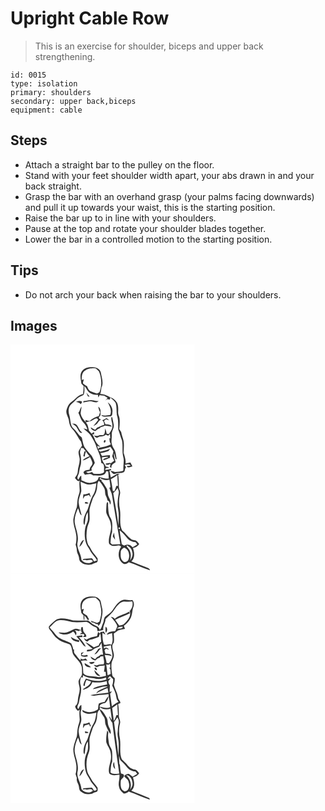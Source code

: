 # Upright Cable Row
> This is an exercise for shoulder, biceps and upper back strengthening.

``` 
id: 0015 
type: isolation 
primary: shoulders 
secondary: upper back,biceps 
equipment: cable 
``` 

## Steps

 - Attach a straight bar to the pulley on the floor.
 - Stand with your feet shoulder width apart, your abs drawn in and your back straight.
 - Grasp the bar with an overhand grasp (your palms facing downwards) and pull it up towards your waist, this is the starting position.
 - Raise the bar up to in line with your shoulders.
 - Pause at the top and rotate your shoulder blades together.
 - Lower the bar in a controlled motion to the starting position.

## Tips

 - Do not arch your back when raising the bar to your shoulders.

## Images

<svg width="221pt" height="275pt" viewBox="0 0 221 275" xmlns="http://www.w3.org/2000/svg">
  <g fill="#FFF">
    <path d="M0 0h221v275H0V0m85.82 31.9c-3.25 4.38-1.29 9.97-.8 14.89.92 1.04 1.84 2.09 2.76 3.14-.12 3.15-.29 6.3-.68 9.43-6.04.84-9.31 6.44-14.06 9.56-3.38 2.37-4.95 6.42-5.94 10.27-.79 4.61 2.79 8.38 3.1 12.85.47 3.51 1.6 7.06 4.18 9.62 4.31 4.33 6.49 10.2 10.32 14.88.39 1.6.79 3.19 1.2 4.79-1.36 2.16-2.99 4.18-4.03 6.52-.72 2.73.56 5.43.94 8.12.99 5.64-1.99 10.91-2.1 16.5.01 2.97-1.86 5.33-3.43 7.66 1.69 1.45 3.11 5.25 5.74 3.15-.72 3.92-.14 7.87 0 11.8.07 3.12-1.64 5.89-2.12 8.91-.87 3.66-.7 7.45-1.32 11.13-1.61 4.85-3.51 9.68-4.19 14.79-.31 7.25 3.41 13.92 3.68 21.11.05 3.1-.09 6.24-.94 9.24.7 2.22 1.48 4.45 1.45 6.82.04 2.88 2.05 5.23 2.48 8.03.42 2.15.36 4.84 2.49 6.14 3.53 3.37 8.72 3.44 13.25 2.63 1.71-1.38 3.83-1.88 5.86-2.58 1.51-1.01.77-3.1.91-4.6-1.39-1.74-2.55-3.66-4.08-5.29-3.14-3.16-4.41-7.62-7.24-11.02-2.76-6.47-2.37-13.66-1.16-20.44.59-3.01 2.28-5.69 2.71-8.74.55-4.38-.32-8.77.03-13.15.75-4.75 2.74-9.16 4.1-13.75 1.67-3.17 3.93-6.12 4.47-9.77 1.13-3.67-.01-7.95 2.62-11.1 2.55 2.42 4.36 5.47 6.16 8.46 1.88 2.9.82 6.62 2.22 9.69.83 1.79 1.66 3.6 2.05 5.56.67.44 1.34.87 2.02 1.29l1.02 3.69c2.16-3.18-.44-6.16-1.59-9.07-1.77-3.28-.63-7.34-2.59-10.53-1.88-3.2-3.63-6.55-6.42-9.07l.79-.77c-.66-.26-1.99-.8-2.66-1.06l.43-1.55c3.29 2.5 7.31 3.16 11.28 2.14.54 2.96.97 5.93 1.22 8.93l-1.36.84c.9 3.1 2.86 5.84 3.28 9.09 3.27 19.52 6.4 39.07 9.88 58.56-3.28.17-6.55.39-9.84.36-.64-.61-1.28-1.21-1.92-1.82.37-4.42.4-8.97 1.97-13.18-.04-5.64 1.19-11.9-1.96-16.97-2.52-4.18-2.52-9.27-2.88-14-.31-1.55.73-4.01-.87-4.98-1.47 1.58-.91 3.93-1.24 5.88.06 2.87-.78 5.93.51 8.63 1.76 4.14 4.64 7.91 4.9 12.57 1.46 7.19-2.95 13.87-2.37 21.02-.33 3.14 3.32 4.37 5.84 4.57 2.95.28 6.75-2.06 8.85 1.03-4.51 6.15-4.07 16.63 3.15 20.52 2.84.93 5.03-1.28 7.03-2.89l-.83 1.01c8.6 2.73 16.64 7.06 25.34 9.49-.53-2.32-2.97-2.81-4.83-3.62-5.89-2.25-11.71-4.69-17.58-6.97 4.61-4.03 3.76-10.74 1.95-15.94 2.88-1.08 6.04-2.1 7.41-5.16-.83-1.01-1.68-2-2.56-2.97-1.77-2.19-5.11-1.15-7.23-2.85-4.11-2.82-6.6-7.37-10.63-10.31-3.88-7.67-1.24-16.72-2.6-24.93-1.43-6.33-1.35-13 .18-19.3.58-3.08-1.76-5.77-1.49-8.85.08-4.62-.11-9.26-.89-13.82l1.9-.34a6.04 6.04 0 0 0-2.78-.68c-2.65 1.49-5.17 3.18-7.9 4.51-.63-2.74-1.1-5.51-1.69-8.25l1.98-.61c.01-.4.02-1.2.03-1.61-2.32.49-4.64.91-6.97 1.33-.2-3.15 3.06-2.23 5.08-2.57-.45-.25-1.37-.74-1.83-.98-.61-.07-1.85-.2-2.47-.27-1.59-3.84-5.18-6.83-4.73-11.33 2.52-.28 5.06-.77 7.59-.34-1.56 1.56-6.21 1.1-6.18 3.8 2.91-.12 5.49-1.93 8.22-2.82-.04-1.07-.08-2.15-.1-3.21-3.17.02-6.26.74-9.38 1.12-.76-1.17-1.38-2.41-2.06-3.62 3.32-.49 6.55-1.42 9.73-2.47.69-.9 1.4-1.79 2.12-2.66-3.89 1.75-8.12 2.44-12.23 3.47-.49-.51-1.47-1.52-1.96-2.03 4.85-1.03 9.72-2.05 14.4-3.73 1.18 1.79 2.46 3.51 3.54 5.37-.29 1.96-.89 3.87-1.43 5.78.86 1.8 1.65 3.63 2.35 5.5-1.23.89-2.44 1.79-3.63 2.73-.62-.05-1.87-.14-2.49-.19-1.07.85-4.35-.1-4.13 1.81 1.26.66 2.58.69 3.95.1l.73-.39c1.54-1.18.97 1.32.76 2.06-.91 1.26.53 2.34 1.73 2.1-1.02-3.47 2.71-4.94 4.85-6.62-.53-3.6-2.6-7.04-1.89-10.75.88 2.34 1.21 4.85 1.98 7.21.28.03.84.08 1.12.11-.54-3.44-.83-6.97-2.02-10.26-1.21-2.53-3.08-4.76-3.68-7.56-1.25-3.9.25-7.98-.13-11.96-.27-3.88 2.66-7.13 2.45-10.99-.45-3.28-1.28-6.49-1.92-9.73h-.9c-.92 2.99.89 5.92 1.04 8.91.83 4.28-1.96 7.95-4.08 11.36l-2.73-.48c-.31-2.17-1.04-4.24-1.84-6.27-.24 2.28-.02 4.73-1.08 6.84-1.31 2.2-4.34.59-6.36 1.51-1.97 1.04-4.07.82-6.11.12 1.17 1.07 2.1 2.75 3.88 2.8 1.04-.45 2.06-.94 3.07-1.48 2.67.2 5.3-.35 7.31-2.24.97.4 1.94.82 2.91 1.24.55-.56 1.66-1.7 2.21-2.26.08 1.38.24 4.14.33 5.53l-1.08-.21c.15 1.34.28 2.67.41 4.01.5 1.08.98 2.18 1.45 3.28-4.3 2.54-9.28 3.26-14.13 4.04-.44.54-.87 1.09-1.31 1.64-.3-1.33-.6-2.61-.93-3.92.94.28 2.82.85 3.76 1.14-2.94-2.73-6.02-5.68-6.95-9.74-.88-1.79-1.82-3.55-2.76-5.3.57.03 1.72.1 2.29.14-.06-.7-.19-2.11-.25-2.82-1.04.66-2.05 1.34-3.05 2.05-.86-1.32-1.88-2.51-2.98-3.62-.88-3.42-1.05-7.32-3.83-9.88 2.84-1.01 6-1.2 8.56-2.93 1.57-.95 3.19-2.2 5.15-1.85.32.39.96 1.19 1.28 1.58-1.82 2.62-4.03 4.93-5.87 7.53 1.84-1.14 4.07-2.01 5.23-3.95.97-1.63 2.23-3.06 3.9-3.99-1.06-.53-2.81-.99-2.58-2.54.68-.8 1.3-1.64 1.87-2.52.23-3.51.98-8.1-2.58-10.24.33 2.32 1.06 4.57 2.25 6.6-.53 1.55-1.06 3.09-1.58 4.64-4.18 1-7.87 3.12-11.11 5.92-1.7-.32-3.37-.75-5.01-1.3.15.64.43 1.93.57 2.58-2.94-2.69-5.47-6.04-6.27-10.02.06-2.9.93-5.7 1.13-8.59-1.98 2.14-1.81 5.44-3.89 7.46 1.99 3.87 2.8 8.43 6.01 11.57 2.42 2.33 3.98 5.29 4.88 8.51-1.56-.54-3.14-1.05-4.74-1.43 2.7 2.95 6.3 4.98 8.56 8.33 3.12 4.9 6.05 9.97 7.54 15.63 2.59 5.59 4.9 11.31 5.28 17.53 5.08 1.27 2.73 7.35 3.38 11.11-3.62 2.94-8.33 1.87-12.58 1.86-.62-.72-1.24-1.43-1.86-2.15-2.34.54-5.19 2.57-7.06-.04 2.19-.62 4.45-1.01 6.63-1.65-.06-.65-.2-1.96-.27-2.61 1.31-2.19 2.84-4.25 4.01-6.52-.75-3.03-2.3-5.81-3.79-8.53-2.7-2.96-5.38-5.97-7.7-9.25-2.79-3.68-2.91-8.52-4.21-12.79-4.18-2.82-6.14-7.69-10.03-10.79-4.24-4.14-3.16-10.62-4.84-15.85-1.37-4.33-1.48-9.77 2.14-13.07 2.57-2.12 4.9-4.5 7.19-6.91 2.11-2.25 5.27-2.9 7.79-4.53 1.46-3.28.98-7.04.87-10.52 2.99 2.6 3.78 7.34 7.75 8.8 2.62 1.4 5.6 1.8 8.53 1.79.15.8.44 2.4.58 3.21.48-.97.95-1.94 1.4-2.92 1.74.39 3.5.68 5.29.63 1.43.88 2.87 1.76 4.32 2.61-.84 1.07-1.7 2.13-2.53 3.21.47-.4 1.41-1.21 1.88-1.61.88.1 2.63.32 3.51.43l.36-2.42c2.34 2.02 4.83 3.99 6.5 6.63 1.52 4.61.74 9.61 1.43 14.35 1.97 5.61 1.55 11.63 1.66 17.48 1.64 4.32 2.8 8.8 4.48 13.11 1.4 6.56-.15 13.42 1.59 19.95 1.3 4.22-.03 8.59.08 12.88-.11 1.26.32 2.72-.61 3.78-3.13.69-6.36 1.28-9.55 1.33-1.75-.84-3.62-1.31-5.51-1.66 1.53 1.68 3.34 4.95 6.18 3.68 3.04-1.47 6.62-.19 9.61-1.68 1.94-.85 1.6-3.38 2.33-5.03l.45-.29c.75-1.28-1.02-2.34-1.37-3.53 2.5-.61 5.51-1.79 7.31.73-1.22.14-3.64.44-4.85.59.31.37.92 1.09 1.23 1.45 1.89.44 3.75-.86 5.61-1.12-.78-1.55-1.58-3.09-2.42-4.6-1.94.44-3.87.86-5.8 1.28.62-4.53-1.07-8.7-2.28-12.94.12-4.72.7-9.48-.05-14.18-.6-3.65-2.35-7-2.85-10.68-.76-1.21-1.53-2.41-2.33-3.59.46-4.2.77-8.44.36-12.65-.26-2.66-2.04-5.01-1.72-7.75.13-3.71.37-7.66-1.28-11.11-1.27-2.28-3.2-4.22-5.44-5.58-4.95-1.7-9.22-5.28-14.74-4.94.79-2.5 1.09-5.11 1.4-7.7 2.93-5.73.31-11.95-.65-17.78-.64-3.92-4.65-6.78-8.52-6.71-5.03-.55-10.95.17-14.13 4.59m5.21 25.84c.61 1.5 1.24 3 1.86 4.51.7.14 1.4.27 2.1.41-1.24-1.71-2.58-3.33-3.96-4.92m-3.38 10.22c-.1.39-.29 1.16-.39 1.55 2.59-.33 5.11-1.06 7.71-1.37 3.7-.49 7.71 3.29 10.71-.28-1.95.01-3.9-.11-5.77-.71-4.08-1.2-8.22.19-12.26.81m-9.43 1.14c2.44-.16 4.37 1.12 6.24 2.46.49-1.11 2.38-2.68.5-3.43-2.31-1.03-4.65-.06-6.74.97m38.49.23c2.49 4.67 5.15 9.98 2.9 15.33-3.48.52-7.13 1.08-10.55-.06.11.22.34.67.46.89 3.31 2.28 7.03.48 10.68.7 2.24-.43 1.91-3.37 2.12-5.12.6-4.59-1.95-9.12-5.61-11.74m-6.66 21.53c1.84 1.34 2.46 3.42 2.21 5.63-3.11.46-5.73 2.21-8.57 3.4-.72.86-1.44 1.71-2.16 2.57-1.79-.92-3.49-1.98-5.22-2.99.34 3 3.12 3.82 5.6 4.42 1.36-1.47 2.92-2.77 4.92-3.23.35-.34 1.05-1.03 1.4-1.38 1.84-.39 3.61-1.01 5.24-1.96 2.75.21 5.46.69 8.13 1.37-1.38-3.03-4.78-2.86-7.61-2.94-.54-1.37-1.18-2.7-1.84-4.01l2.55-2.1c1.19.45 2.38.88 3.59 1.29-1-.93-1.94-1.98-3.2-2.56-1.67.86-3.08 2.27-5.04 2.49m-36.38 3.98c2.62 1.49 5.41 3.04 6.6 6 1.46 2.02 2.6 6.2 5.84 4.98-3.39-2.22-4.15-6.39-6.66-9.32-1.41-1.7-3.81-1.45-5.78-1.66m28.68 18.96c.33.19.33.19 0 0m10.12 1.37c-.16.4-.49 1.22-.65 1.63 1.56 3.21 3.89-3.49.65-1.63m10.24 115.1c.92 1.41 1.85 2.83 2.88 4.17-.55-2.88-1.03-5.77-1.36-8.68-.6 1.47-1.06 2.99-1.52 4.51z"/>
    <path d="M89.48 31.38c3.61-2.93 8.42-2.92 12.82-2.78 1.4 1.27 2.91 2.46 4.03 4 3.05 7.85 3.64 16.88.38 24.82-.97.46-1.94.92-2.9 1.38-2.64-.83-5.3-1.64-7.83-2.77-2.3-1.13-3.13-3.74-4.12-5.91-1.68-1.02-3.4-2.02-4.87-3.35-.01-1.68.62-3.28 1.04-4.89l-2.44.64c-.34-4 .19-8.78 3.89-11.14zM84.76 124.11c.68.08 2.02.22 2.69.3.93 1.29 1.9 2.54 2.92 3.76-.4.01-1.2.04-1.6.05-.49 1.94-1.01 3.87-1.36 5.84.42.14 1.26.41 1.68.55.23-2.18.65-4.34 1.55-6.35.98 2.22 2.61 4.01 4.28 5.73-3.14 1.03-6.27 2.57-8.43 5.14 3.32-.45 6.09-2.44 8.89-4.13 1.02 2.03 2.04 4.06 2.73 6.23 1.41 3.63-3.41 5.43-3.14 9.05-2.75.69-6.34.26-7.46 3.51l1.85 2.6c3.26-.81 7.04-2.06 9.72.75 4.22.03 8.78.75 12.79-.99 1.82-.6 2.39-2.55 3.02-4.14.58.06 1.74.17 2.31.22.38 2.88.65 5.77.66 8.68-3.47.19-6.82-.68-10.14-1.58-1.25-.69-1.99-.44-2.23.75-.54 4.08-5.02 5.07-8.39 5.71-4.27 1.06-8.17-1.32-12-2.8-.03-1.9-.08-3.81-.22-5.71-1.76 1.14-2.41 3.19-3.45 4.89-2.91-2.7.68-5.65.85-8.7.46-3.25 1.24-6.42 2.16-9.57.64-4.33.23-8.78-.81-13.03-.66-2.32.58-4.56 1.13-6.76zM120.44 161.66c2.74-1.41 5.31-3.1 7.74-4.99.28 4.32.48 8.65.79 12.97-.49-.01-1.48-.03-1.97-.03-.68 2.17-1.46 4.31-2.34 6.41-.48-.1-1.42-.3-1.89-.39-.6-4.69-1.34-9.35-2.33-13.97z"/>
    <path d="M84.03 164.65c2.98 1.03 5.73 2.78 8.87 3.33 3.47.19 6.85-.82 10.21-1.54-.78 5.19-1.42 10.67-4.52 15.09-2.76 5.16-4.07 10.96-6.03 16.45-1.98 3.79-4.13 7.61-4.7 11.93-.24 2.31-.69 4.91.89 6.87 1.28-5.24.68-11 3.98-15.62.22 3.28.47 6.6.07 9.88-.77 3.37-2.71 6.37-3.24 9.81-.94 5.86-.67 11.95 1.15 17.63 1.03 3.03 3.13 5.52 4.56 8.36 2.11 4.59 6.31 7.73 8.54 12.26-1.18.41-2.37.8-3.56 1.16-.86-1.25-1.46-2.73-2.64-3.72-3.31.24-6.65.3-9.94.64-.28.39-.85 1.17-1.13 1.56l3.03-.36c3.11 1.7 7.24-1.9 9.33 1.84-4.1 3.62-10.68 2.44-13.77-1.89-.27-7.41-6.46-13.89-4.55-21.42 1.44-7.54-1.92-14.8-3.33-22.08-1.13-6.37 1.29-12.63 3.78-18.36 1.51 2.83 1.59 6.63 4.37 8.65-1.32-5.31-3.03-10.54-3.69-15.98.09-4.57 2.31-8.66 3.27-13.03.08-3.85-.71-7.64-.95-11.46m3.44 15.23c-.18 1.81-.36 3.62-.47 5.43.72-1.15 1.41-2.32 2.09-3.48 1.7-.4 3.39-.83 5.06-1.33.74 1.06 1.5 2.1 2.3 3.11-.46-1.88-1.06-3.71-1.68-5.54-2.28 1.13-4.74 1.81-7.3 1.81m1.63 10.09c.88 1.89 3.15.67 4.68.84-.93-1.41-3.69-2.89-4.68-.84m-6.51 52.88c2.99-2.01 4.11-5.49 5.69-8.53-3.63 1.12-4.6 5.36-5.69 8.53zM123.31 178.25c2.16-1.63 3.66-3.87 5.18-6.06.66 1.9 1.76 3.8 1.5 5.9-1.12 6.58-2.32 13.44-.78 20.05 1.33 6.32.24 12.77.34 19.15-1.59-13.09-4.1-26.04-6.24-39.04zM130.2 219.42c1.31.38 1.51 1.12.58 2.22-1.32-.38-1.51-1.12-.58-2.22zM131.03 222.89c3.25 2.76 6.25 5.81 8.84 9.2 2.4 3.21 6.28 4.78 10.17 5.16.7.93 1.4 1.86 2.09 2.81-1.92 1.05-3.79 2.2-5.64 3.39-2.31-3.21-6.48-4.18-9.89-2.03-1.03-.63-2.06-1.25-3.09-1.87-.74-5.57-2.01-11.05-2.48-16.66z"/>
    <path d="M141.39 244.63c-.73-1.15-2.35-2.02-1.77-3.66 3.16 1.67 6.02 4.26 6.45 8.01 1.3 3.69-.55 7.27-2.61 10.24 1.54-4.79 1.41-10.65-2.07-14.59z"/>
    <path d="M136.18 243.75c5.68 1.61 7.38 9.05 5.48 14.02-.79 2.68-4.53 4.34-6.71 2.24-3.22-2.65-2.81-7.29-2.65-11.02-.09-2.46 2.21-3.89 3.88-5.24z"/>
  </g>
  <g fill="#333">
    <path d="M85.82 31.9c3.18-4.42 9.1-5.14 14.13-4.59 3.87-.07 7.88 2.79 8.52 6.71.96 5.83 3.58 12.05.65 17.78-.31 2.59-.61 5.2-1.4 7.7 5.52-.34 9.79 3.24 14.74 4.94 2.24 1.36 4.17 3.3 5.44 5.58 1.65 3.45 1.41 7.4 1.28 11.11-.32 2.74 1.46 5.09 1.72 7.75.41 4.21.1 8.45-.36 12.65.8 1.18 1.57 2.38 2.33 3.59.5 3.68 2.25 7.03 2.85 10.68.75 4.7.17 9.46.05 14.18 1.21 4.24 2.9 8.41 2.28 12.94 1.93-.42 3.86-.84 5.8-1.28.84 1.51 1.64 3.05 2.42 4.6-1.86.26-3.72 1.56-5.61 1.12-.31-.36-.92-1.08-1.23-1.45 1.21-.15 3.63-.45 4.85-.59-1.8-2.52-4.81-1.34-7.31-.73.35 1.19 2.12 2.25 1.37 3.53l-.45.29c-.73 1.65-.39 4.18-2.33 5.03-2.99 1.49-6.57.21-9.61 1.68-2.84 1.27-4.65-2-6.18-3.68 1.89.35 3.76.82 5.51 1.66 3.19-.05 6.42-.64 9.55-1.33.93-1.06.5-2.52.61-3.78-.11-4.29 1.22-8.66-.08-12.88-1.74-6.53-.19-13.39-1.59-19.95-1.68-4.31-2.84-8.79-4.48-13.11-.11-5.85.31-11.87-1.66-17.48-.69-4.74.09-9.74-1.43-14.35-1.67-2.64-4.16-4.61-6.5-6.63l-.36 2.42c-.88-.11-2.63-.33-3.51-.43-.47.4-1.41 1.21-1.88 1.61.83-1.08 1.69-2.14 2.53-3.21-1.45-.85-2.89-1.73-4.32-2.61-1.79.05-3.55-.24-5.29-.63-.45.98-.92 1.95-1.4 2.92-.14-.81-.43-2.41-.58-3.21-2.93.01-5.91-.39-8.53-1.79-3.97-1.46-4.76-6.2-7.75-8.8.11 3.48.59 7.24-.87 10.52-2.52 1.63-5.68 2.28-7.79 4.53-2.29 2.41-4.62 4.79-7.19 6.91-3.62 3.3-3.51 8.74-2.14 13.07 1.68 5.23.6 11.71 4.84 15.85 3.89 3.1 5.85 7.97 10.03 10.79 1.3 4.27 1.42 9.11 4.21 12.79 2.32 3.28 5 6.29 7.7 9.25 1.49 2.72 3.04 5.5 3.79 8.53-1.17 2.27-2.7 4.33-4.01 6.52.07.65.21 1.96.27 2.61-2.18.64-4.44 1.03-6.63 1.65 1.87 2.61 4.72.58 7.06.04.62.72 1.24 1.43 1.86 2.15 4.25.01 8.96 1.08 12.58-1.86-.65-3.76 1.7-9.84-3.38-11.11-.38-6.22-2.69-11.94-5.28-17.53-1.49-5.66-4.42-10.73-7.54-15.63-2.26-3.35-5.86-5.38-8.56-8.33 1.6.38 3.18.89 4.74 1.43-.9-3.22-2.46-6.18-4.88-8.51-3.21-3.14-4.02-7.7-6.01-11.57 2.08-2.02 1.91-5.32 3.89-7.46-.2 2.89-1.07 5.69-1.13 8.59.8 3.98 3.33 7.33 6.27 10.02-.14-.65-.42-1.94-.57-2.58 1.64.55 3.31.98 5.01 1.3 3.24-2.8 6.93-4.92 11.11-5.92.52-1.55 1.05-3.09 1.58-4.64-1.19-2.03-1.92-4.28-2.25-6.6 3.56 2.14 2.81 6.73 2.58 10.24-.57.88-1.19 1.72-1.87 2.52-.23 1.55 1.52 2.01 2.58 2.54-1.67.93-2.93 2.36-3.9 3.99-1.16 1.94-3.39 2.81-5.23 3.95 1.84-2.6 4.05-4.91 5.87-7.53-.32-.39-.96-1.19-1.28-1.58-1.96-.35-3.58.9-5.15 1.85-2.56 1.73-5.72 1.92-8.56 2.93 2.78 2.56 2.95 6.46 3.83 9.88 1.1 1.11 2.12 2.3 2.98 3.62 1-.71 2.01-1.39 3.05-2.05.06.71.19 2.12.25 2.82-.57-.04-1.72-.11-2.29-.14.94 1.75 1.88 3.51 2.76 5.3.93 4.06 4.01 7.01 6.95 9.74-.94-.29-2.82-.86-3.76-1.14.33 1.31.63 2.59.93 3.92.44-.55.87-1.1 1.31-1.64 4.85-.78 9.83-1.5 14.13-4.04-.47-1.1-.95-2.2-1.45-3.28-.13-1.34-.26-2.67-.41-4.01l1.08.21c-.09-1.39-.25-4.15-.33-5.53-.55.56-1.66 1.7-2.21 2.26-.97-.42-1.94-.84-2.91-1.24-2.01 1.89-4.64 2.44-7.31 2.24-1.01.54-2.03 1.03-3.07 1.48-1.78-.05-2.71-1.73-3.88-2.8 2.04.7 4.14.92 6.11-.12 2.02-.92 5.05.69 6.36-1.51 1.06-2.11.84-4.56 1.08-6.84.8 2.03 1.53 4.1 1.84 6.27l2.73.48c2.12-3.41 4.91-7.08 4.08-11.36-.15-2.99-1.96-5.92-1.04-8.91h.9c.64 3.24 1.47 6.45 1.92 9.73.21 3.86-2.72 7.11-2.45 10.99.38 3.98-1.12 8.06.13 11.96.6 2.8 2.47 5.03 3.68 7.56 1.19 3.29 1.48 6.82 2.02 10.26-.28-.03-.84-.08-1.12-.11-.77-2.36-1.1-4.87-1.98-7.21-.71 3.71 1.36 7.15 1.89 10.75-2.14 1.68-5.87 3.15-4.85 6.62-1.2.24-2.64-.84-1.73-2.1.21-.74.78-3.24-.76-2.06l-.73.39c-1.37.59-2.69.56-3.95-.1-.22-1.91 3.06-.96 4.13-1.81.62.05 1.87.14 2.49.19 1.19-.94 2.4-1.84 3.63-2.73-.7-1.87-1.49-3.7-2.35-5.5.54-1.91 1.14-3.82 1.43-5.78-1.08-1.86-2.36-3.58-3.54-5.37-4.68 1.68-9.55 2.7-14.4 3.73.49.51 1.47 1.52 1.96 2.03 4.11-1.03 8.34-1.72 12.23-3.47-.72.87-1.43 1.76-2.12 2.66-3.18 1.05-6.41 1.98-9.73 2.47.68 1.21 1.3 2.45 2.06 3.62 3.12-.38 6.21-1.1 9.38-1.12.02 1.06.06 2.14.1 3.21-2.73.89-5.31 2.7-8.22 2.82-.03-2.7 4.62-2.24 6.18-3.8-2.53-.43-5.07.06-7.59.34-.45 4.5 3.14 7.49 4.73 11.33.62.07 1.86.2 2.47.27.46.24 1.38.73 1.83.98-2.02.34-5.28-.58-5.08 2.57 2.33-.42 4.65-.84 6.97-1.33-.01.41-.02 1.21-.03 1.61l-1.98.61c.59 2.74 1.06 5.51 1.69 8.25 2.73-1.33 5.25-3.02 7.9-4.51.97 0 1.9.23 2.78.68l-1.9.34c.78 4.56.97 9.2.89 13.82-.27 3.08 2.07 5.77 1.49 8.85-1.53 6.3-1.61 12.97-.18 19.3 1.36 8.21-1.28 17.26 2.6 24.93 4.03 2.94 6.52 7.49 10.63 10.31 2.12 1.7 5.46.66 7.23 2.85.88.97 1.73 1.96 2.56 2.97-1.37 3.06-4.53 4.08-7.41 5.16 1.81 5.2 2.66 11.91-1.95 15.94 5.87 2.28 11.69 4.72 17.58 6.97 1.86.81 4.3 1.3 4.83 3.62-8.7-2.43-16.74-6.76-25.34-9.49l.83-1.01c-2 1.61-4.19 3.82-7.03 2.89-7.22-3.89-7.66-14.37-3.15-20.52-2.1-3.09-5.9-.75-8.85-1.03-2.52-.2-6.17-1.43-5.84-4.57-.58-7.15 3.83-13.83 2.37-21.02-.26-4.66-3.14-8.43-4.9-12.57-1.29-2.7-.45-5.76-.51-8.63.33-1.95-.23-4.3 1.24-5.88 1.6.97.56 3.43.87 4.98.36 4.73.36 9.82 2.88 14 3.15 5.07 1.92 11.33 1.96 16.97-1.57 4.21-1.6 8.76-1.97 13.18.64.61 1.28 1.21 1.92 1.82 3.29.03 6.56-.19 9.84-.36-3.48-19.49-6.61-39.04-9.88-58.56-.42-3.25-2.38-5.99-3.28-9.09l1.36-.84c-.25-3-.68-5.97-1.22-8.93-3.97 1.02-7.99.36-11.28-2.14l-.43 1.55c.67.26 2 .8 2.66 1.06l-.79.77c2.79 2.52 4.54 5.87 6.42 9.07 1.96 3.19.82 7.25 2.59 10.53 1.15 2.91 3.75 5.89 1.59 9.07l-1.02-3.69c-.68-.42-1.35-.85-2.02-1.29-.39-1.96-1.22-3.77-2.05-5.56-1.4-3.07-.34-6.79-2.22-9.69-1.8-2.99-3.61-6.04-6.16-8.46-2.63 3.15-1.49 7.43-2.62 11.1-.54 3.65-2.8 6.6-4.47 9.77-1.36 4.59-3.35 9-4.1 13.75-.35 4.38.52 8.77-.03 13.15-.43 3.05-2.12 5.73-2.71 8.74-1.21 6.78-1.6 13.97 1.16 20.44 2.83 3.4 4.1 7.86 7.24 11.02 1.53 1.63 2.69 3.55 4.08 5.29-.14 1.5.6 3.59-.91 4.6-2.03.7-4.15 1.2-5.86 2.58-4.53.81-9.72.74-13.25-2.63-2.13-1.3-2.07-3.99-2.49-6.14-.43-2.8-2.44-5.15-2.48-8.03.03-2.37-.75-4.6-1.45-6.82.85-3 .99-6.14.94-9.24-.27-7.19-3.99-13.86-3.68-21.11.68-5.11 2.58-9.94 4.19-14.79.62-3.68.45-7.47 1.32-11.13.48-3.02 2.19-5.79 2.12-8.91-.14-3.93-.72-7.88 0-11.8-2.63 2.1-4.05-1.7-5.74-3.15 1.57-2.33 3.44-4.69 3.43-7.66.11-5.59 3.09-10.86 2.1-16.5-.38-2.69-1.66-5.39-.94-8.12 1.04-2.34 2.67-4.36 4.03-6.52-.41-1.6-.81-3.19-1.2-4.79-3.83-4.68-6.01-10.55-10.32-14.88-2.58-2.56-3.71-6.11-4.18-9.62-.31-4.47-3.89-8.24-3.1-12.85.99-3.85 2.56-7.9 5.94-10.27 4.75-3.12 8.02-8.72 14.06-9.56.39-3.13.56-6.28.68-9.43-.92-1.05-1.84-2.1-2.76-3.14-.49-4.92-2.45-10.51.8-14.89m3.66-.52c-3.7 2.36-4.23 7.14-3.89 11.14l2.44-.64c-.42 1.61-1.05 3.21-1.04 4.89 1.47 1.33 3.19 2.33 4.87 3.35.99 2.17 1.82 4.78 4.12 5.91 2.53 1.13 5.19 1.94 7.83 2.77.96-.46 1.93-.92 2.9-1.38 3.26-7.94 2.67-16.97-.38-24.82-1.12-1.54-2.63-2.73-4.03-4-4.4-.14-9.21-.15-12.82 2.78m-4.72 92.73c-.55 2.2-1.79 4.44-1.13 6.76 1.04 4.25 1.45 8.7.81 13.03-.92 3.15-1.7 6.32-2.16 9.57-.17 3.05-3.76 6-.85 8.7 1.04-1.7 1.69-3.75 3.45-4.89.14 1.9.19 3.81.22 5.71 3.83 1.48 7.73 3.86 12 2.8 3.37-.64 7.85-1.63 8.39-5.71.24-1.19.98-1.44 2.23-.75 3.32.9 6.67 1.77 10.14 1.58-.01-2.91-.28-5.8-.66-8.68-.57-.05-1.73-.16-2.31-.22-.63 1.59-1.2 3.54-3.02 4.14-4.01 1.74-8.57 1.02-12.79.99-2.68-2.81-6.46-1.56-9.72-.75l-1.85-2.6c1.12-3.25 4.71-2.82 7.46-3.51-.27-3.62 4.55-5.42 3.14-9.05-.69-2.17-1.71-4.2-2.73-6.23-2.8 1.69-5.57 3.68-8.89 4.13 2.16-2.57 5.29-4.11 8.43-5.14-1.67-1.72-3.3-3.51-4.28-5.73-.9 2.01-1.32 4.17-1.55 6.35-.42-.14-1.26-.41-1.68-.55.35-1.97.87-3.9 1.36-5.84.4-.01 1.2-.04 1.6-.05a66.28 66.28 0 0 1-2.92-3.76c-.67-.08-2.01-.22-2.69-.3m35.68 37.55c.99 4.62 1.73 9.28 2.33 13.97.47.09 1.41.29 1.89.39.88-2.1 1.66-4.24 2.34-6.41.49 0 1.48.02 1.97.03-.31-4.32-.51-8.65-.79-12.97-2.43 1.89-5 3.58-7.74 4.99m-36.41 2.99c.24 3.82 1.03 7.61.95 11.46-.96 4.37-3.18 8.46-3.27 13.03.66 5.44 2.37 10.67 3.69 15.98-2.78-2.02-2.86-5.82-4.37-8.65-2.49 5.73-4.91 11.99-3.78 18.36 1.41 7.28 4.77 14.54 3.33 22.08-1.91 7.53 4.28 14.01 4.55 21.42 3.09 4.33 9.67 5.51 13.77 1.89-2.09-3.74-6.22-.14-9.33-1.84l-3.03.36c.28-.39.85-1.17 1.13-1.56 3.29-.34 6.63-.4 9.94-.64 1.18.99 1.78 2.47 2.64 3.72 1.19-.36 2.38-.75 3.56-1.16-2.23-4.53-6.43-7.67-8.54-12.26-1.43-2.84-3.53-5.33-4.56-8.36-1.82-5.68-2.09-11.77-1.15-17.63.53-3.44 2.47-6.44 3.24-9.81.4-3.28.15-6.6-.07-9.88-3.3 4.62-2.7 10.38-3.98 15.62-1.58-1.96-1.13-4.56-.89-6.87.57-4.32 2.72-8.14 4.7-11.93 1.96-5.49 3.27-11.29 6.03-16.45 3.1-4.42 3.74-9.9 4.52-15.09-3.36.72-6.74 1.73-10.21 1.54-3.14-.55-5.89-2.3-8.87-3.33m39.28 13.6c2.14 13 4.65 25.95 6.24 39.04-.1-6.38.99-12.83-.34-19.15-1.54-6.61-.34-13.47.78-20.05.26-2.1-.84-4-1.5-5.9-1.52 2.19-3.02 4.43-5.18 6.06m6.89 41.17c-.93 1.1-.74 1.84.58 2.22.93-1.1.73-1.84-.58-2.22m.83 3.47c.47 5.61 1.74 11.09 2.48 16.66 1.03.62 2.06 1.24 3.09 1.87 3.41-2.15 7.58-1.18 9.89 2.03 1.85-1.19 3.72-2.34 5.64-3.39-.69-.95-1.39-1.88-2.09-2.81-3.89-.38-7.77-1.95-10.17-5.16-2.59-3.39-5.59-6.44-8.84-9.2m10.36 21.74c3.48 3.94 3.61 9.8 2.07 14.59 2.06-2.97 3.91-6.55 2.61-10.24-.43-3.75-3.29-6.34-6.45-8.01-.58 1.64 1.04 2.51 1.77 3.66m-5.21-.88c-1.67 1.35-3.97 2.78-3.88 5.24-.16 3.73-.57 8.37 2.65 11.02 2.18 2.1 5.92.44 6.71-2.24 1.9-4.97.2-12.41-5.48-14.02z"/>
    <path d="M91.03 57.74c1.38 1.59 2.72 3.21 3.96 4.92-.7-.14-1.4-.27-2.1-.41-.62-1.51-1.25-3.01-1.86-4.51zM87.65 67.96c4.04-.62 8.18-2.01 12.26-.81 1.87.6 3.82.72 5.77.71-3 3.57-7.01-.21-10.71.28-2.6.31-5.12 1.04-7.71 1.37.1-.39.29-1.16.39-1.55zM78.22 69.1c2.09-1.03 4.43-2 6.74-.97 1.88.75-.01 2.32-.5 3.43-1.87-1.34-3.8-2.62-6.24-2.46zM116.71 69.33c3.66 2.62 6.21 7.15 5.61 11.74-.21 1.75.12 4.69-2.12 5.12-3.65-.22-7.37 1.58-10.68-.7-.12-.22-.35-.67-.46-.89 3.42 1.14 7.07.58 10.55.06 2.25-5.35-.41-10.66-2.9-15.33zM110.05 90.86c1.96-.22 3.37-1.63 5.04-2.49 1.26.58 2.2 1.63 3.2 2.56-1.21-.41-2.4-.84-3.59-1.29l-2.55 2.1c.66 1.31 1.3 2.64 1.84 4.01 2.83.08 6.23-.09 7.61 2.94-2.67-.68-5.38-1.16-8.13-1.37-1.63.95-3.4 1.57-5.24 1.96-.35.35-1.05 1.04-1.4 1.38-2 .46-3.56 1.76-4.92 3.23-2.48-.6-5.26-1.42-5.6-4.42 1.73 1.01 3.43 2.07 5.22 2.99.72-.86 1.44-1.71 2.16-2.57 2.84-1.19 5.46-2.94 8.57-3.4.25-2.21-.37-4.29-2.21-5.63zM73.67 94.84c1.97.21 4.37-.04 5.78 1.66 2.51 2.93 3.27 7.1 6.66 9.32-3.24 1.22-4.38-2.96-5.84-4.98-1.19-2.96-3.98-4.51-6.6-6zM102.35 113.8c.33.19.33.19 0 0zM112.47 115.17c3.24-1.86.91 4.84-.65 1.63.16-.41.49-1.23.65-1.63zM87.47 179.88c2.56 0 5.02-.68 7.3-1.81.62 1.83 1.22 3.66 1.68 5.54-.8-1.01-1.56-2.05-2.3-3.11-1.67.5-3.36.93-5.06 1.33-.68 1.16-1.37 2.33-2.09 3.48.11-1.81.29-3.62.47-5.43zM89.1 189.97c.99-2.05 3.75-.57 4.68.84-1.53-.17-3.8 1.05-4.68-.84zM122.71 230.27c.46-1.52.92-3.04 1.52-4.51.33 2.91.81 5.8 1.36 8.68-1.03-1.34-1.96-2.76-2.88-4.17zM82.59 242.85c1.09-3.17 2.06-7.41 5.69-8.53-1.58 3.04-2.7 6.52-5.69 8.53z"/>
  </g>
</svg>

<svg width="221pt" height="275pt" viewBox="0 0 221 275" xmlns="http://www.w3.org/2000/svg">
  <g fill="#FFF">
    <path d="M0 0h221v275H0V0m85.87 31.83c-3.31 4.39-1.36 10.03-.84 14.97.89 1.02 1.77 2.04 2.65 3.08-.05 2.08-.31 4.3.9 6.14.13-2.03.16-4.07.07-6.1 1.64 1.85 3.04 3.89 4.45 5.91.35-.57.69-1.14 1.03-1.72-.89-1.26-1.63-2.61-2.32-3.99-1.64-1.03-3.32-2.01-4.77-3.3-.18-1.71.63-3.3 1.02-4.91-.61.15-1.84.46-2.45.61-.3-3.79.03-8.31 3.37-10.75 3.63-3.25 8.7-3.36 13.29-3.17 1.59 1.44 3.4 2.77 4.47 4.68.93 2.9 1.3 5.94 2 8.9.76 5.13-.46 10.36-2.02 15.23l-2.84 1.4c-2.55-.75-5.04-1.69-7.56-2.54.28.48.83 1.44 1.11 1.92 2.85-.17 4.82 2.56 7.73 2.41l-.03 2.12c1.81-1.51 3.11-3.45 3.48-5.8 1.02-5.52 2.87-11.29 1.1-16.85-.77-2.65-.88-5.46-1.82-8.06-1.62-2.74-4.63-4.79-7.89-4.71-5.02-.54-10.94.15-14.13 4.53m47.83-.06c-4.97 2.47-8.13 7.26-11.11 11.75-2.17 3.22-5.66 5.04-8.54 7.5-2.41 1.99-1.71 5.46-2.99 8.06-1.28 2.71-1.58 6.1-3.95 8.16-.96-4.91-6.57-4.86-9.6-7.81-1.44-1.2-2.8-2.53-4.47-3.4-6.02.04-12.06.06-18.08-.18-6.49-1.45-13.58-3.95-20.01-.89-3.03 2.17-5.78 4.8-8.31 7.53-1.55 1.57-.2 3.66.91 5.02 3.06 3.34 4.9 7.75 8.81 10.29 4.2 3.77 9.82 4.94 14.94 6.91 2.74 3.29 2.23 8.09 3.92 11.92 3 5.15 8.49 8.6 10.12 14.55.74 2.59.31 5.34.48 8.01.25 3.65-3.3 6-4.1 9.33-.38 3.22 1.3 6.25 1.27 9.45.22 4.49-1.91 8.63-2.12 13.07-.18 2.88-.63 6.01-3.3 7.7.02 2.42 2.02 3.96 3.43 5.68.49-.37 1.49-1.11 1.98-1.48-.53 3.66-.28 7.35 0 11.02.48 3.82-1.78 7.18-2.25 10.88-.73 3.37-.55 6.85-1.13 10.23-1.62 4.88-3.54 9.73-4.21 14.86-.31 7.23 3.4 13.88 3.68 21.06.02 3.09-.03 6.24-1 9.22.51 1.62 1.04 3.24 1.57 4.86-1.03 3.99 2.31 7.14 2.58 10.98.11 2.28.91 4.62 3.06 5.75 3.46 2.99 8.38 2.76 12.61 2.06 1.63-1.45 3.76-1.87 5.77-2.53 1.47-1.07.82-3.08.9-4.61-2.48-3.86-6.05-6.9-8.01-11.1-1.41-2.9-3.75-5.38-4.44-8.6-1.82-7.56-1.02-15.77 1.96-22.93 1.87-5.16.29-10.68.76-15.99.58-3.78 1.97-7.36 3.2-10.95.86-4.39 4.53-7.58 5.23-12.04 1.44-4.11-.36-9.37 3.76-12.25 1.32 3.27 3.35 6.14 5.2 9.11 1.86 2.91.78 6.63 2.18 9.7 1.7 3.58 2.94 7.45 5.56 10.52 1.62-4.61-2.52-8.06-3.06-12.38-.37-2.44-.21-5.1-1.57-7.26-2.27-3.72-4.15-8.01-8.21-10.12l.19-2.42c3.66 2.85 8.26 3.26 12.56 1.79.46 4.58 1.37 9.1 1.77 13.68a17.88 17.88 0 0 1-2.58-4.13c-.19.04-.55.1-.74.13.88 2.61 2.03 5.14 3.9 7.19 2.61 20.31 5.32 40.62 8.3 60.88-3.5.18-7.7 1.59-10.54-1.15.45-4.43.22-9.08 2.07-13.22.02-4.11.27-8.23-.2-12.32-.38-3.6-3.44-6.25-3.74-9.86-.54-4.2-1.64-8.45-.66-12.68-.45-.81-.91-1.61-1.39-2.4-.87 4.6-1.46 9.3-1.13 13.99 1.04 3.6 3.41 6.62 4.64 10.15 1.17 4.21 1.58 8.76.37 13.02-1.01 4.69-2.88 9.58-1.43 14.39 3.3 3.28 8.09 2.04 12.18 1.57.68 5.09-1.92 10.15-.27 15.16.56 3.24 3.11 5.42 5.48 7.42 2.68-.03 5-1.3 6.84-3.17l-.6.97c8.53 2.72 16.52 6.92 25.1 9.47-.17-.45-.49-1.34-.65-1.78-7.02-3.36-14.46-5.8-21.61-8.88 4.73-3.92 3.77-10.72 1.99-15.88 2.88-1.08 6.06-2.08 7.39-5.18-1.63-1.62-2.8-4.32-5.42-4.4-3.78-.25-6.74-2.9-8.97-5.75-1.76-2.49-4.33-4.2-6.36-6.42-3.27-7.75-.98-16.42-2.26-24.53-1.4-6.3-1.36-12.94.2-19.21.61-3.09-1.79-5.77-1.51-8.85.09-4.57-.03-9.15-.91-13.64.71-.36 2.12-1.08 2.83-1.44-.22-2.66-2.81-4.28-2.95-6.95-.66-5.27-3.72-9.81-4.9-14.93.66-2.6 1.26-5.24.92-7.95-1.13-1.2-2.87-2.17-2.98-3.99-.8-4.29-1.19-8.67-.87-13.03.28-4.22 3.81-7.85 2.67-12.21-.44-4.29-3.49-9.4.03-13.09.83-3.7.19-7.48.06-11.21 1.82-1.1 3.42-2.53 5.25-3.62 2.63-1 5.44-1.34 8.19-1.87-.47-1.26-.91-2.54-1.35-3.81 3.08-2.33 5.89-5.08 7.72-8.53 2.71-4.25 1.98-9.57 3.77-14.14 1.18-2.78.6-5.96-1.3-8.26-4.18 1.14-8.52-1.55-12.52.43m-8.06 202.62c-.63-2.82-1.14-5.65-1.25-8.54-2.21 2.66-1.32 6.48 1.25 8.54z"/>
    <path d="M136.12 33.21c3.32.1 6.66.42 9.97-.15 1.28 3.89-.08 8.13-2.73 11.11.67.4 1.36.79 2.05 1.17l-2.67-1.26c2.96 5.92-2.05 11.66-6.04 15.6-1.51 1.91-3.99 1.94-6.18 2.32-1.52-2.38-3.42-4.49-4.86-6.93 5.65-3.11 11.97-4.79 17.65-7.89-.35-.59-.7-1.18-1.05-1.76-5.43 3.45-12.37 4.18-17.21 8.55-1.19-1.39-2.71-2.28-4.58-2.34.74.89 1.51 1.76 2.3 2.61.78 1.22 1.66 2.36 2.69 3.38.86 1.76 2.52 3.3 2.61 5.32-.62 2.05-1.68 3.93-2.52 5.9-3.62.24-8.35.25-10.07 4.15 2.2-.37 4.24-1.29 6.39-1.85.55 4.7 1.46 9.54-.73 13.99-2.77-2.14-6.08 1.13-9-.36-1.59-4.47-1.91-9.34-1.8-14.06 1.23.7 2.45 1.45 3.66 2.18-.6-1.26-1.24-2.51-1.9-3.74-1.37.24-2.73.46-4.1.67-.17.62-.36 1.23-.56 1.85-.58-.53-1.76-1.58-2.35-2.11-.41 1.69-.81 3.39-1.24 5.08-4.44.92-8.94 1.92-12.9 4.23-.9-.66-1.83-1.26-2.8-1.81.74 2.07 1.92 3.93 4.32 4.17 1.07-.92 2.06-2.09 3.58-2.2 3.46-.79 6.77-2.08 10.05-3.4.3-1.05.6-2.11.89-3.16l1.01-.19c.38 3.08.69 6.17.82 9.28-1.89.74-2.3 2.69-2.97 4.33-1.96.78-3.95 1.46-5.88 2.28-3.13-2.42-6.47-4.59-10.04-6.31 2.47 3.13 5.77 5.41 8.65 8.13-2.17.47-4.34.99-6.55 1.17-.15.47-.44 1.41-.59 1.88 2.64-.07 5.6-.11 7.61-2.09 1.93-2.09 4.89-2.29 7.26-3.61 1.27-1.32 1.87-3.12 2.79-4.67.77 4.73 1.28 9.5 1.96 14.24-.72.03-2.15.08-2.87.11-1.19 1.38-2.75 2.3-4.49 2.85-.71.86-1.43 1.72-2.14 2.59-1.89-.94-3.65-2.11-5.45-3.21.48 2.96 3.16 4.15 5.82 4.64 1.34-1.5 2.9-2.82 4.94-3.2l1.4-1.64c.77-.06 2.31-.19 3.08-.25.07 3.24 1.89 6.73.37 9.83-2.43.2-4.95-.11-7.24.94-1.54.72-3.16-.27-4.73-.4 1.22 1.14 2.32 2.74 4.17 2.81 1.03-.45 2.05-.93 3.04-1.46 2.03-.12 4.04-.34 6.05-.7-.06 2.51-.34 5.01-.84 7.47l2.02.28c.13 1.59.24 3.2.35 4.8-3.86.54-7.73 2.31-11.65 1.1-5.13-1.45-11.76.37-15.5-4.3-.4-4.97-.1-10.17-2.98-14.54 2.5-1.1 5.33-.51 7.98-.53-.77-.88-1.53-1.76-2.3-2.64-1.94 1.16-4.01 1.62-5.96.01.03.65.08 1.95.11 2.6-2.87-2.33-4.57-5.66-7.08-8.31-1.38-1.34-.88-3.32-.91-5.02-.22.02-.67.05-.89.07-.46-2.58-1.36-5.05-2.47-7.42-6.37-3.6-14.69-4.62-19.18-10.95-1.65-3.26-4.87-5.23-6.71-8.35 3.92-3.01 6.65-8.36 12.16-8.52 5.02-.44 9.91 1.2 14.77 2.27 5.7.63 11.45.09 17.16-.24 2.37.4 4.05 2.37 5.93 3.71 1.85 1.59 4.28 2.14 6.36 3.31.86 1.21.78 2.8 1.15 4.19 2.25-.56 4.53-1 6.79-1.51-.7-4.62 2.67-8.51 2.76-13.11 3.81-3.85 8.1-7.35 11.05-11.99 2.73-3.84 6-8.27 10.99-8.99M84.49 67.47c-2.65-.91-5.64-2.33-8.41-1.05-3.6 1.7-7.1 3.94-11.16 4.34-2.42-.14-4.83-.53-7.26-.34 5.24 3.72 12.64 2.71 17.45-1.29 1.7 1.11 2.6 2.89 3.19 4.79 1.61-2.16.65-4.66-1.19-6.35 1.87.36 3.73.75 5.59 1.19l-.42-.81c1.13-.03 2.27-.04 3.4-.05l-1.18.66c.36.42 1.07 1.27 1.42 1.7-1.07.57-2.01 1.31-2.83 2.2l4.9-.28.64 1.56c-.03.4-2.19 1.74-.95 2.09.79-.06 2.39-.17 3.19-.23.94-3.02-3.21-4.68-3.62-7.53-.16-1.4-.35-2.79-.58-4.18-2.41-.95-1.62 2.29-2.18 3.58m29.8 3.26c2.14-2.15 2.52-5.45-.11-7.44-.47 2.46-.24 4.98.11 7.44m-32.92 1.64c.28.28.28.28 0 0m-2.42 2.43c2.25 2.55 4.48 5.14 6.37 7.98 1.42 1.79 2.54 4.21 5.04 4.65-2.05-4.28-5.14-7.96-8.33-11.42 1.49-.13 2.97-.23 4.47-.3-.12-.51-.36-1.53-.47-2.04-2.36.4-4.7.93-7.08 1.13m-6.5.68c.8 4.66 6 5.57 9.83 6.24l.04-2.25c-3.74-.06-6.82-2.11-9.87-3.99m31.88 16.33c-1.14 1.65-2.57 3.1-3.6 4.83 4.05-.65 4.9-5.32 8.15-7.31-2.03-.16-3.86.36-4.55 2.48m-19.57 3.08c-.04 1.15-.09 2.29-.15 3.44 2.58 1.75 5.54 1.48 8.37.58-.27-.46-.8-1.39-1.07-1.85-2.17.89-4.49.9-6.77.42.72-1.43 1.71-2.65 2.97-3.65-1.12.34-2.23.7-3.35 1.06m9.59 11.26c1.44 3.06 5.46 2.27 6.66-.54-2.23.13-4.44.39-6.66.54m-5.36.98c-.25 3.85 4.38 5.57 7.55 4.74-2.32-1.86-4.92-3.36-7.55-4.74m12.06 5.59c-.7 1.37 1.22 3.34 2.58 2.81.51-1.33-1.1-3.72-2.58-2.81m-.35 2.78c.18 3.67 3.27 7.53 7.23 7.06-2.55-2.21-4.92-4.6-7.23-7.06z"/>
    <path d="M127.68 65.81c1.6-2.25 4.41-2.65 6.98-2.38-.15 3.2-4.84 1.83-6.98 2.38zM111.81 87.31c2.92-.64 5.84-1.26 8.8-1.71-.04 3.89 1.32 7.57 1.7 11.4.36 3.99-2.25 7.26-4.16 10.48-.7-.13-2.11-.38-2.81-.51-.36-3.29-1.45-6.41-2.26-9.6 2.85.08 5.66.53 8.38 1.38-1.09-3.25-4.74-2.84-7.48-2.99-.37-1.34-.76-2.67-1.17-4 .57-.74 1.15-1.48 1.73-2.21 1.22.51 2.45.98 3.72 1.39-1.55-1.95-3.8-3.58-5.96-1.21-.12-.61-.37-1.82-.49-2.42zM114.9 108.64c1.64.63 3.17.36 4.57-.83.06 1.23.18 3.68.23 4.9-.37 0-1.13-.02-1.5-.03 2.53 1.47 1.64 4.81 2.08 7.24-1.24.61-2.49 1.22-3.74 1.81-.53-4.37-1.01-8.74-1.64-13.09zM86.85 121.54c3.89 2.74 8.49 3.53 13.15 3.71 4.81 1.41 9.92 1.12 14.52-.89.13.59.4 1.78.54 2.37-7.99 2.91-16.69 1.86-24.49-1.08-1.6 2.57-2.9 5.39-3.15 8.45.43.13 1.28.38 1.71.51.05-2.6.94-5.02 2.13-7.29 1.79.61 3.6 1.19 5.39 1.83-1.24 5.24-6.86 6.44-10.17 9.87 5.02-.8 10.4-3.85 11.63-9.15 5.81.95 11.79.54 17.39-1.29.14 1.42.27 2.84.39 4.26-5 1.01-10.09 1.74-14.88 3.58-1.02.38-1.64 1.33-2.4 2.05 6.07-.91 11.94-4.01 18.13-3.39-4.64 2.68-10.67 3.53-13.96 8.15 4.57-2.04 9.01-4.38 13.72-6.12.29 1.78.62 3.56.93 5.34-7.15 1.26-14.46 1.36-21.55 3 2.25.84 4.71.97 7.06.47 4.82-1.08 9.81-.63 14.63-1.71.09 1.17.2 2.35.31 3.54.92 4 1.14 8.13 1.77 12.18-4.2 2.04-8.62.01-12.88-.6.92-3.34 4.4-3.76 7.23-4.54 2.06-1.99 3.39-5.02 3.42-7.89-1.78 1.97-3.09 4.28-4.38 6.58-2.37.36-4.75.84-6.87 2-1.04 2.2-.75 4.79-1.23 7.17-5.41 3.9-12.9 4.5-18.56.75-.7 2.21 1.78 3.06 3.39 3.73 4.3 1.93 9.01.18 13.35-.69-.75 4.49-1.17 9.22-3.45 13.25-3.72 5.73-4.93 12.61-7.38 18.89-2.88 4.91-5.22 10.52-4.55 16.32.26.47.77 1.4 1.03 1.86 1.29-5.22.55-11.05 4.08-15.55.06 4.58.83 9.46-1.36 13.7-3.18 6.93-3.03 14.98-1.17 22.25.88 3.82 3.59 6.81 5.27 10.28 1.89 4.12 5.83 6.79 7.76 10.9-.01 1.8-1.92 1.52-3.17 1.87-.85-1.22-1.36-2.77-2.59-3.67-3.33.24-6.69.3-10 .65-.24.4-.73 1.19-.97 1.59.99-.15 1.98-.29 2.98-.43 3.06 1.83 7.24-1.98 9.25 1.86-4.07 3.66-10.69 2.44-13.73-1.92-.33-7.64-6.78-14.38-4.4-22.17 1.05-7.29-2.1-14.26-3.47-21.29-1.11-6.35 1.25-12.61 3.79-18.31 1.56 2.77 1.48 6.69 4.41 8.52-1.44-5.28-3.09-10.54-3.73-15.98.12-3.87 1.66-7.46 2.81-11.09 1.7-4.88-1.71-10.12.41-14.88.34-1.88.09-3.82.13-5.71-2.15.7-2.52 3.1-3.57 4.8-2.92-2.45.24-5.26.66-8.08 1.08-6.71 3.84-13.34 2.08-20.23-1.15-3.27-.83-6.64.55-9.79.54.09 1.63.26 2.17.35-.02-.72-.08-2.17-.11-2.89m.65 58.3c-.2 1.81-.41 3.61-.55 5.43.75-1.13 1.46-2.28 2.17-3.43 1.8-.43 3.58-.91 5.34-1.46.21.63.62 1.91.83 2.54.31-.09.94-.27 1.26-.36-.66-1.49-1.31-2.98-1.94-4.48-2.2 1.19-4.61 1.8-7.11 1.76m1.69 9.16c.15.55.47 1.66.62 2.21.98-.15 2.93-.44 3.91-.59-1.04-1.54-2.91-1.45-4.53-1.62m-6.56 53.8c2.98-1.95 4.02-5.44 5.66-8.4-3.67.92-4.6 5.3-5.66 8.4zM116.47 125.78c.79-1.24 1.78-2.33 2.93-3.24 1.21 1.26 2.42 2.51 3.67 3.73.32 2.65-.22 5.28-1.03 7.79 2.02 4.53 4.39 9.03 5.01 14.01.1 2.16 1.38 3.92 2.64 5.58-3.01 1.24-5.53 3.31-8.01 5.36-.78-5.04-1.51-10.08-2.09-15.14.78-.93 1.55-1.85 2.32-2.78-.73.14-2.18.43-2.91.58.02-2.73.14-5.45.26-8.18-1.22-1.29-1.89-2.98-1.74-4.78.74-1.28 1.79-2.35 2.69-3.51-1.24.21-2.49.41-3.74.58zM122.04 160.95a93.39 93.39 0 0 0 6.13-4.29c.28 4.31.48 8.63.8 12.94-.5 0-1.5.02-2 .03-.64 2.4-1.5 4.75-2.96 6.79-.71-5.15-1.44-10.3-1.97-15.47zM128.27 172.2c1.4 2.35 2.29 5.06 1.45 7.79-1.06 3.64-.81 7.43-1.25 11.16-.37 3.99 1.3 7.82 1.34 11.8.15 5.19-.09 10.4-.3 15.58-1.5-13.59-3.63-27.11-5.25-40.69 1.53-1.74 2.77-3.69 4.01-5.64zM130.68 228.13c-.19-3.22-.56-6.44-.36-9.66.77 1.89.5 4.38 2.26 5.78 2.63 2.43 5.13 5 7.31 7.87 2.4 3.17 6.25 4.79 10.14 5.11.7.95 1.4 1.9 2.1 2.86-1.94.99-3.77 2.19-5.63 3.34a40.765 40.765 0 0 0-4.41-3.47c-2.35.19-4.66.56-5.6 3.03 1.92 2.28 5.02 3.78 5.37 7.14 1.43 3.94.43 10.91-4.88 10.8-5.07-1.26-5.02-7.68-4.69-11.88-.16-3.06 3.99-4.08 3.91-7.07-.14-1.91-2.41-1.73-3.66-2.44-.62-3.55-1.04-7.13-1.27-10.73-.15-.17-.44-.51-.59-.68zM133.23 242.2c.56.63.56.63 0 0z"/>
    <path d="M138.81 241.74c4.51-.34 7.04 4.45 7.47 8.33.89 3.37-1.01 6.45-2.88 9.08 2.43-6.1.49-13.3-4.59-17.41z"/>
  </g>
  <g fill="#333">
    <path d="M85.87 31.83c3.19-4.38 9.11-5.07 14.13-4.53 3.26-.08 6.27 1.97 7.89 4.71.94 2.6 1.05 5.41 1.82 8.06 1.77 5.56-.08 11.33-1.1 16.85-.37 2.35-1.67 4.29-3.48 5.8l.03-2.12c-2.91.15-4.88-2.58-7.73-2.41-.28-.48-.83-1.44-1.11-1.92 2.52.85 5.01 1.79 7.56 2.54l2.84-1.4c1.56-4.87 2.78-10.1 2.02-15.23-.7-2.96-1.07-6-2-8.9-1.07-1.91-2.88-3.24-4.47-4.68-4.59-.19-9.66-.08-13.29 3.17-3.34 2.44-3.67 6.96-3.37 10.75.61-.15 1.84-.46 2.45-.61-.39 1.61-1.2 3.2-1.02 4.91 1.45 1.29 3.13 2.27 4.77 3.3.69 1.38 1.43 2.73 2.32 3.99-.34.58-.68 1.15-1.03 1.72-1.41-2.02-2.81-4.06-4.45-5.91.09 2.03.06 4.07-.07 6.1-1.21-1.84-.95-4.06-.9-6.14-.88-1.04-1.76-2.06-2.65-3.08-.52-4.94-2.47-10.58.84-14.97z"/>
    <path d="M133.7 31.77c4-1.98 8.34.71 12.52-.43 1.9 2.3 2.48 5.48 1.3 8.26-1.79 4.57-1.06 9.89-3.77 14.14-1.83 3.45-4.64 6.2-7.72 8.53.44 1.27.88 2.55 1.35 3.81-2.75.53-5.56.87-8.19 1.87-1.83 1.09-3.43 2.52-5.25 3.62.13 3.73.77 7.51-.06 11.21-3.52 3.69-.47 8.8-.03 13.09 1.14 4.36-2.39 7.99-2.67 12.21-.32 4.36.07 8.74.87 13.03.11 1.82 1.85 2.79 2.98 3.99.34 2.71-.26 5.35-.92 7.95 1.18 5.12 4.24 9.66 4.9 14.93.14 2.67 2.73 4.29 2.95 6.95-.71.36-2.12 1.08-2.83 1.44.88 4.49 1 9.07.91 13.64-.28 3.08 2.12 5.76 1.51 8.85-1.56 6.27-1.6 12.91-.2 19.21 1.28 8.11-1.01 16.78 2.26 24.53 2.03 2.22 4.6 3.93 6.36 6.42 2.23 2.85 5.19 5.5 8.97 5.75 2.62.08 3.79 2.78 5.42 4.4-1.33 3.1-4.51 4.1-7.39 5.18 1.78 5.16 2.74 11.96-1.99 15.88 7.15 3.08 14.59 5.52 21.61 8.88.16.44.48 1.33.65 1.78-8.58-2.55-16.57-6.75-25.1-9.47l.6-.97c-1.84 1.87-4.16 3.14-6.84 3.17-2.37-2-4.92-4.18-5.48-7.42-1.65-5.01.95-10.07.27-15.16-4.09.47-8.88 1.71-12.18-1.57-1.45-4.81.42-9.7 1.43-14.39 1.21-4.26.8-8.81-.37-13.02-1.23-3.53-3.6-6.55-4.64-10.15-.33-4.69.26-9.39 1.13-13.99.48.79.94 1.59 1.39 2.4-.98 4.23.12 8.48.66 12.68.3 3.61 3.36 6.26 3.74 9.86.47 4.09.22 8.21.2 12.32-1.85 4.14-1.62 8.79-2.07 13.22 2.84 2.74 7.04 1.33 10.54 1.15-2.98-20.26-5.69-40.57-8.3-60.88-1.87-2.05-3.02-4.58-3.9-7.19.19-.03.55-.09.74-.13a17.88 17.88 0 0 0 2.58 4.13c-.4-4.58-1.31-9.1-1.77-13.68-4.3 1.47-8.9 1.06-12.56-1.79l-.19 2.42c4.06 2.11 5.94 6.4 8.21 10.12 1.36 2.16 1.2 4.82 1.57 7.26.54 4.32 4.68 7.77 3.06 12.38-2.62-3.07-3.86-6.94-5.56-10.52-1.4-3.07-.32-6.79-2.18-9.7-1.85-2.97-3.88-5.84-5.2-9.11-4.12 2.88-2.32 8.14-3.76 12.25-.7 4.46-4.37 7.65-5.23 12.04-1.23 3.59-2.62 7.17-3.2 10.95-.47 5.31 1.11 10.83-.76 15.99-2.98 7.16-3.78 15.37-1.96 22.93.69 3.22 3.03 5.7 4.44 8.6 1.96 4.2 5.53 7.24 8.01 11.1-.08 1.53.57 3.54-.9 4.61-2.01.66-4.14 1.08-5.77 2.53-4.23.7-9.15.93-12.61-2.06-2.15-1.13-2.95-3.47-3.06-5.75-.27-3.84-3.61-6.99-2.58-10.98-.53-1.62-1.06-3.24-1.57-4.86.97-2.98 1.02-6.13 1-9.22-.28-7.18-3.99-13.83-3.68-21.06.67-5.13 2.59-9.98 4.21-14.86.58-3.38.4-6.86 1.13-10.23.47-3.7 2.73-7.06 2.25-10.88-.28-3.67-.53-7.36 0-11.02-.49.37-1.49 1.11-1.98 1.48-1.41-1.72-3.41-3.26-3.43-5.68 2.67-1.69 3.12-4.82 3.3-7.7.21-4.44 2.34-8.58 2.12-13.07.03-3.2-1.65-6.23-1.27-9.45.8-3.33 4.35-5.68 4.1-9.33-.17-2.67.26-5.42-.48-8.01-1.63-5.95-7.12-9.4-10.12-14.55-1.69-3.83-1.18-8.63-3.92-11.92-5.12-1.97-10.74-3.14-14.94-6.91-3.91-2.54-5.75-6.95-8.81-10.29-1.11-1.36-2.46-3.45-.91-5.02 2.53-2.73 5.28-5.36 8.31-7.53 6.43-3.06 13.52-.56 20.01.89 6.02.24 12.06.22 18.08.18 1.67.87 3.03 2.2 4.47 3.4 3.03 2.95 8.64 2.9 9.6 7.81 2.37-2.06 2.67-5.45 3.95-8.16 1.28-2.6.58-6.07 2.99-8.06 2.88-2.46 6.37-4.28 8.54-7.5 2.98-4.49 6.14-9.28 11.11-11.75m2.42 1.44c-4.99.72-8.26 5.15-10.99 8.99-2.95 4.64-7.24 8.14-11.05 11.99-.09 4.6-3.46 8.49-2.76 13.11-2.26.51-4.54.95-6.79 1.51-.37-1.39-.29-2.98-1.15-4.19-2.08-1.17-4.51-1.72-6.36-3.31-1.88-1.34-3.56-3.31-5.93-3.71-5.71.33-11.46.87-17.16.24-4.86-1.07-9.75-2.71-14.77-2.27-5.51.16-8.24 5.51-12.16 8.52 1.84 3.12 5.06 5.09 6.71 8.35 4.49 6.33 12.81 7.35 19.18 10.95 1.11 2.37 2.01 4.84 2.47 7.42.22-.02.67-.05.89-.07.03 1.7-.47 3.68.91 5.02 2.51 2.65 4.21 5.98 7.08 8.31-.03-.65-.08-1.95-.11-2.6 1.95 1.61 4.02 1.15 5.96-.01.77.88 1.53 1.76 2.3 2.64-2.65.02-5.48-.57-7.98.53 2.88 4.37 2.58 9.57 2.98 14.54 3.74 4.67 10.37 2.85 15.5 4.3 3.92 1.21 7.79-.56 11.65-1.1-.11-1.6-.22-3.21-.35-4.8l-2.02-.28c.5-2.46.78-4.96.84-7.47-2.01.36-4.02.58-6.05.7-.99.53-2.01 1.01-3.04 1.46-1.85-.07-2.95-1.67-4.17-2.81 1.57.13 3.19 1.12 4.73.4 2.29-1.05 4.81-.74 7.24-.94 1.52-3.1-.3-6.59-.37-9.83-.77.06-2.31.19-3.08.25l-1.4 1.64c-2.04.38-3.6 1.7-4.94 3.2-2.66-.49-5.34-1.68-5.82-4.64 1.8 1.1 3.56 2.27 5.45 3.21.71-.87 1.43-1.73 2.14-2.59 1.74-.55 3.3-1.47 4.49-2.85.72-.03 2.15-.08 2.87-.11-.68-4.74-1.19-9.51-1.96-14.24-.92 1.55-1.52 3.35-2.79 4.67-2.37 1.32-5.33 1.52-7.26 3.61-2.01 1.98-4.97 2.02-7.61 2.09.15-.47.44-1.41.59-1.88 2.21-.18 4.38-.7 6.55-1.17-2.88-2.72-6.18-5-8.65-8.13 3.57 1.72 6.91 3.89 10.04 6.31 1.93-.82 3.92-1.5 5.88-2.28.67-1.64 1.08-3.59 2.97-4.33-.13-3.11-.44-6.2-.82-9.28l-1.01.19c-.29 1.05-.59 2.11-.89 3.16-3.28 1.32-6.59 2.61-10.05 3.4-1.52.11-2.51 1.28-3.58 2.2-2.4-.24-3.58-2.1-4.32-4.17.97.55 1.9 1.15 2.8 1.81 3.96-2.31 8.46-3.31 12.9-4.23.43-1.69.83-3.39 1.24-5.08.59.53 1.77 1.58 2.35 2.11.2-.62.39-1.23.56-1.85 1.37-.21 2.73-.43 4.1-.67.66 1.23 1.3 2.48 1.9 3.74-1.21-.73-2.43-1.48-3.66-2.18-.11 4.72.21 9.59 1.8 14.06 2.92 1.49 6.23-1.78 9 .36 2.19-4.45 1.28-9.29.73-13.99-2.15.56-4.19 1.48-6.39 1.85 1.72-3.9 6.45-3.91 10.07-4.15.84-1.97 1.9-3.85 2.52-5.9-.09-2.02-1.75-3.56-2.61-5.32-1.03-1.02-1.91-2.16-2.69-3.38-.79-.85-1.56-1.72-2.3-2.61 1.87.06 3.39.95 4.58 2.34 4.84-4.37 11.78-5.1 17.21-8.55.35.58.7 1.17 1.05 1.76-5.68 3.1-12 4.78-17.65 7.89 1.44 2.44 3.34 4.55 4.86 6.93 2.19-.38 4.67-.41 6.18-2.32 3.99-3.94 9-9.68 6.04-15.6l2.67 1.26c-.69-.38-1.38-.77-2.05-1.17 2.65-2.98 4.01-7.22 2.73-11.11-3.31.57-6.65.25-9.97.15m-8.44 32.6c2.14-.55 6.83.82 6.98-2.38-2.57-.27-5.38.13-6.98 2.38m-15.87 21.5c.12.6.37 1.81.49 2.42 2.16-2.37 4.41-.74 5.96 1.21-1.27-.41-2.5-.88-3.72-1.39-.58.73-1.16 1.47-1.73 2.21.41 1.33.8 2.66 1.17 4 2.74.15 6.39-.26 7.48 2.99-2.72-.85-5.53-1.3-8.38-1.38.81 3.19 1.9 6.31 2.26 9.6.7.13 2.11.38 2.81.51 1.91-3.22 4.52-6.49 4.16-10.48-.38-3.83-1.74-7.51-1.7-11.4-2.96.45-5.88 1.07-8.8 1.71m3.09 21.33c.63 4.35 1.11 8.72 1.64 13.09 1.25-.59 2.5-1.2 3.74-1.81-.44-2.43.45-5.77-2.08-7.24.37.01 1.13.03 1.5.03-.05-1.22-.17-3.67-.23-4.9-1.4 1.19-2.93 1.46-4.57.83m-28.05 12.9c.03.72.09 2.17.11 2.89-.54-.09-1.63-.26-2.17-.35-1.38 3.15-1.7 6.52-.55 9.79 1.76 6.89-1 13.52-2.08 20.23-.42 2.82-3.58 5.63-.66 8.08 1.05-1.7 1.42-4.1 3.57-4.8-.04 1.89.21 3.83-.13 5.71-2.12 4.76 1.29 10-.41 14.88-1.15 3.63-2.69 7.22-2.81 11.09.64 5.44 2.29 10.7 3.73 15.98-2.93-1.83-2.85-5.75-4.41-8.52-2.54 5.7-4.9 11.96-3.79 18.31 1.37 7.03 4.52 14 3.47 21.29-2.38 7.79 4.07 14.53 4.4 22.17 3.04 4.36 9.66 5.58 13.73 1.92-2.01-3.84-6.19-.03-9.25-1.86-1 .14-1.99.28-2.98.43.24-.4.73-1.19.97-1.59 3.31-.35 6.67-.41 10-.65 1.23.9 1.74 2.45 2.59 3.67 1.25-.35 3.16-.07 3.17-1.87-1.93-4.11-5.87-6.78-7.76-10.9-1.68-3.47-4.39-6.46-5.27-10.28-1.86-7.27-2.01-15.32 1.17-22.25 2.19-4.24 1.42-9.12 1.36-13.7-3.53 4.5-2.79 10.33-4.08 15.55-.26-.46-.77-1.39-1.03-1.86-.67-5.8 1.67-11.41 4.55-16.32 2.45-6.28 3.66-13.16 7.38-18.89 2.28-4.03 2.7-8.76 3.45-13.25-4.34.87-9.05 2.62-13.35.69-1.61-.67-4.09-1.52-3.39-3.73 5.66 3.75 13.15 3.15 18.56-.75.48-2.38.19-4.97 1.23-7.17 2.12-1.16 4.5-1.64 6.87-2 1.29-2.3 2.6-4.61 4.38-6.58-.03 2.87-1.36 5.9-3.42 7.89-2.83.78-6.31 1.2-7.23 4.54 4.26.61 8.68 2.64 12.88.6-.63-4.05-.85-8.18-1.77-12.18-.11-1.19-.22-2.37-.31-3.54-4.82 1.08-9.81.63-14.63 1.71-2.35.5-4.81.37-7.06-.47 7.09-1.64 14.4-1.74 21.55-3-.31-1.78-.64-3.56-.93-5.34-4.71 1.74-9.15 4.08-13.72 6.12 3.29-4.62 9.32-5.47 13.96-8.15-6.19-.62-12.06 2.48-18.13 3.39.76-.72 1.38-1.67 2.4-2.05 4.79-1.84 9.88-2.57 14.88-3.58-.12-1.42-.25-2.84-.39-4.26-5.6 1.83-11.58 2.24-17.39 1.29-1.23 5.3-6.61 8.35-11.63 9.15 3.31-3.43 8.93-4.63 10.17-9.87-1.79-.64-3.6-1.22-5.39-1.83-1.19 2.27-2.08 4.69-2.13 7.29-.43-.13-1.28-.38-1.71-.51.25-3.06 1.55-5.88 3.15-8.45 7.8 2.94 16.5 3.99 24.49 1.08a202 202 0 0 1-.54-2.37c-4.6 2.01-9.71 2.3-14.52.89-4.66-.18-9.26-.97-13.15-3.71m29.62 4.24c1.25-.17 2.5-.37 3.74-.58-.9 1.16-1.95 2.23-2.69 3.51-.15 1.8.52 3.49 1.74 4.78-.12 2.73-.24 5.45-.26 8.18.73-.15 2.18-.44 2.91-.58-.77.93-1.54 1.85-2.32 2.78.58 5.06 1.31 10.1 2.09 15.14 2.48-2.05 5-4.12 8.01-5.36-1.26-1.66-2.54-3.42-2.64-5.58-.62-4.98-2.99-9.48-5.01-14.01.81-2.51 1.35-5.14 1.03-7.79-1.25-1.22-2.46-2.47-3.67-3.73-1.15.91-2.14 2-2.93 3.24m5.57 35.17c.53 5.17 1.26 10.32 1.97 15.47 1.46-2.04 2.32-4.39 2.96-6.79.5-.01 1.5-.03 2-.03-.32-4.31-.52-8.63-.8-12.94a93.39 93.39 0 0 1-6.13 4.29m6.23 11.25c-1.24 1.95-2.48 3.9-4.01 5.64 1.62 13.58 3.75 27.1 5.25 40.69.21-5.18.45-10.39.3-15.58-.04-3.98-1.71-7.81-1.34-11.8.44-3.73.19-7.52 1.25-11.16.84-2.73-.05-5.44-1.45-7.79m2.41 55.93c.15.17.44.51.59.68.23 3.6.65 7.18 1.27 10.73 1.25.71 3.52.53 3.66 2.44.08 2.99-4.07 4.01-3.91 7.07-.33 4.2-.38 10.62 4.69 11.88 5.31.11 6.31-6.86 4.88-10.8-.35-3.36-3.45-4.86-5.37-7.14.94-2.47 3.25-2.84 5.6-3.03 1.54 1.05 3.02 2.21 4.41 3.47 1.86-1.15 3.69-2.35 5.63-3.34-.7-.96-1.4-1.91-2.1-2.86-3.89-.32-7.74-1.94-10.14-5.11-2.18-2.87-4.68-5.44-7.31-7.87-1.76-1.4-1.49-3.89-2.26-5.78-.2 3.22.17 6.44.36 9.66m2.55 14.07c.56.63.56.63 0 0m5.58-.46c5.08 4.11 7.02 11.31 4.59 17.41 1.87-2.63 3.77-5.71 2.88-9.08-.43-3.88-2.96-8.67-7.47-8.33z"/>
    <path d="M84.49 67.47c.56-1.29-.23-4.53 2.18-3.58.23 1.39.42 2.78.58 4.18.41 2.85 4.56 4.51 3.62 7.53-.8.06-2.4.17-3.19.23-1.24-.35.92-1.69.95-2.09l-.64-1.56-4.9.28c.82-.89 1.76-1.63 2.83-2.2-.35-.43-1.06-1.28-1.42-1.7l1.18-.66c-1.13.01-2.27.02-3.4.05l.42.81c-1.86-.44-3.72-.83-5.59-1.19 1.84 1.69 2.8 4.19 1.19 6.35-.59-1.9-1.49-3.68-3.19-4.79-4.81 4-12.21 5.01-17.45 1.29 2.43-.19 4.84.2 7.26.34 4.06-.4 7.56-2.64 11.16-4.34 2.77-1.28 5.76.14 8.41 1.05zM114.29 70.73c-.35-2.46-.58-4.98-.11-7.44 2.63 1.99 2.25 5.29.11 7.44zM81.37 72.37c.28.28.28.28 0 0z"/>
    <path d="M78.95 74.8c2.38-.2 4.72-.73 7.08-1.13.11.51.35 1.53.47 2.04-1.5.07-2.98.17-4.47.3 3.19 3.46 6.28 7.14 8.33 11.42-2.5-.44-3.62-2.86-5.04-4.65-1.89-2.84-4.12-5.43-6.37-7.98zM72.45 75.48c3.05 1.88 6.13 3.93 9.87 3.99l-.04 2.25c-3.83-.67-9.03-1.58-9.83-6.24zM104.33 91.81c.69-2.12 2.52-2.64 4.55-2.48-3.25 1.99-4.1 6.66-8.15 7.31 1.03-1.73 2.46-3.18 3.6-4.83zM84.76 94.89c1.12-.36 2.23-.72 3.35-1.06-1.26 1-2.25 2.22-2.97 3.65 2.28.48 4.6.47 6.77-.42.27.46.8 1.39 1.07 1.85-2.83.9-5.79 1.17-8.37-.58.06-1.15.11-2.29.15-3.44zM94.35 106.15c2.22-.15 4.43-.41 6.66-.54-1.2 2.81-5.22 3.6-6.66.54zM88.99 107.13c2.63 1.38 5.23 2.88 7.55 4.74-3.17.83-7.8-.89-7.55-4.74zM101.05 112.72c1.48-.91 3.09 1.48 2.58 2.81-1.36.53-3.28-1.44-2.58-2.81zM100.7 115.5c2.31 2.46 4.68 4.85 7.23 7.06-3.96.47-7.05-3.39-7.23-7.06zM87.5 179.84c2.5.04 4.91-.57 7.11-1.76.63 1.5 1.28 2.99 1.94 4.48-.32.09-.95.27-1.26.36-.21-.63-.62-1.91-.83-2.54-1.76.55-3.54 1.03-5.34 1.46-.71 1.15-1.42 2.3-2.17 3.43.14-1.82.35-3.62.55-5.43zM89.19 189c1.62.17 3.49.08 4.53 1.62-.98.15-2.93.44-3.91.59-.15-.55-.47-1.66-.62-2.21zM125.64 234.39c-2.57-2.06-3.46-5.88-1.25-8.54.11 2.89.62 5.72 1.25 8.54zM82.63 242.8c1.06-3.1 1.99-7.48 5.66-8.4-1.64 2.96-2.68 6.45-5.66 8.4z"/>
  </g>
</svg>
